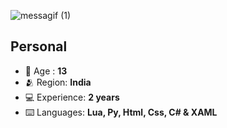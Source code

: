![messagif (1)](https://github.com/Vyvernl/Vyvernl/assets/157186731/1f0eee3e-8512-420b-b82f-dbd5fa738a88)

## Personal
- 🌱 Age : **13**
- 🫂 Region: **India**
- 💻 Experience: **2 years**
- ⌨️ Languages: **Lua, Py, Html, Css, C# & XAML**
